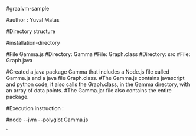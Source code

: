 #graalvm-sample


#author : Yuval Matas


#Directory structure

#installation-directory

#File Gamma.js
#Directory: Gamma
#File: Graph.class
#Directory: src 
#File: Graph.java


#Created a java package Gamma that includes a Node.js file called Gamma.js and a java file Graph.class.
#The Gamma.js contains javascript and python code, it also calls the Graph.class, in the Gamma directory,  with an array of data points.
#The Gamma.jar file also contains the entire package.

#Execution instruction :

#node  --jvm --polyglot   Gamma.js

`
